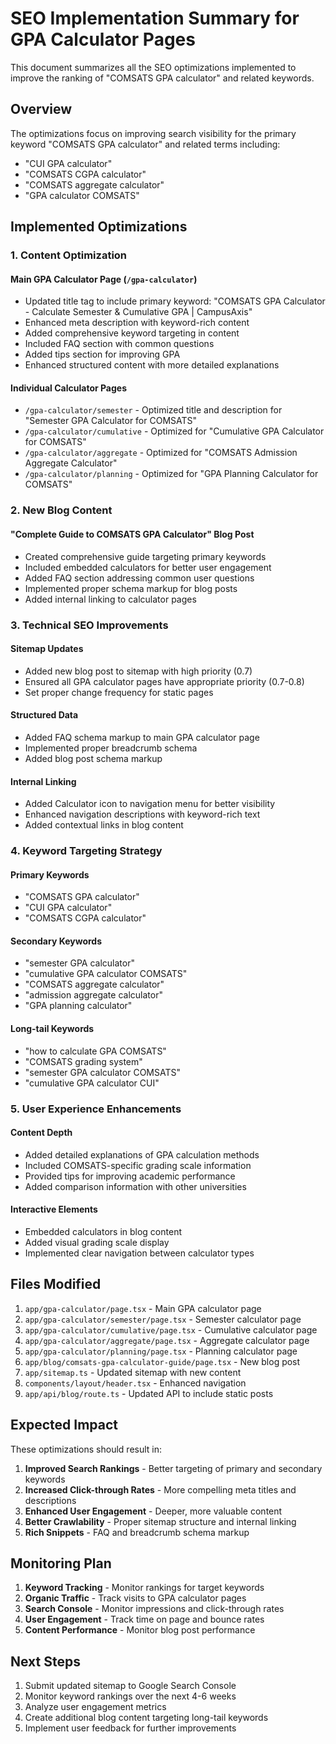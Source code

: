 # SEO Implementation Summary for GPA Calculator Pages

This document summarizes all the SEO optimizations implemented to improve the ranking of "COMSATS GPA calculator" and related keywords.

## Overview

The optimizations focus on improving search visibility for the primary keyword "COMSATS GPA calculator" and related terms including:
- "CUI GPA calculator"
- "COMSATS CGPA calculator"
- "COMSATS aggregate calculator"
- "GPA calculator COMSATS"

## Implemented Optimizations

### 1. Content Optimization

#### Main GPA Calculator Page (`/gpa-calculator`)
- Updated title tag to include primary keyword: "COMSATS GPA Calculator - Calculate Semester & Cumulative GPA | CampusAxis"
- Enhanced meta description with keyword-rich content
- Added comprehensive keyword targeting in content
- Included FAQ section with common questions
- Added tips section for improving GPA
- Enhanced structured content with more detailed explanations

#### Individual Calculator Pages
- `/gpa-calculator/semester` - Optimized title and description for "Semester GPA Calculator for COMSATS"
- `/gpa-calculator/cumulative` - Optimized for "Cumulative GPA Calculator for COMSATS"
- `/gpa-calculator/aggregate` - Optimized for "COMSATS Admission Aggregate Calculator"
- `/gpa-calculator/planning` - Optimized for "GPA Planning Calculator for COMSATS"

### 2. New Blog Content

#### "Complete Guide to COMSATS GPA Calculator" Blog Post
- Created comprehensive guide targeting primary keywords
- Included embedded calculators for better user engagement
- Added FAQ section addressing common user questions
- Implemented proper schema markup for blog posts
- Added internal linking to calculator pages

### 3. Technical SEO Improvements

#### Sitemap Updates
- Added new blog post to sitemap with high priority (0.7)
- Ensured all GPA calculator pages have appropriate priority (0.7-0.8)
- Set proper change frequency for static pages

#### Structured Data
- Added FAQ schema markup to main GPA calculator page
- Implemented proper breadcrumb schema
- Added blog post schema markup

#### Internal Linking
- Added Calculator icon to navigation menu for better visibility
- Enhanced navigation descriptions with keyword-rich text
- Added contextual links in blog content

### 4. Keyword Targeting Strategy

#### Primary Keywords
- "COMSATS GPA calculator"
- "CUI GPA calculator"
- "COMSATS CGPA calculator"

#### Secondary Keywords
- "semester GPA calculator"
- "cumulative GPA calculator COMSATS"
- "COMSATS aggregate calculator"
- "admission aggregate calculator"
- "GPA planning calculator"

#### Long-tail Keywords
- "how to calculate GPA COMSATS"
- "COMSATS grading system"
- "semester GPA calculator COMSATS"
- "cumulative GPA calculator CUI"

### 5. User Experience Enhancements

#### Content Depth
- Added detailed explanations of GPA calculation methods
- Included COMSATS-specific grading scale information
- Provided tips for improving academic performance
- Added comparison information with other universities

#### Interactive Elements
- Embedded calculators in blog content
- Added visual grading scale display
- Implemented clear navigation between calculator types

## Files Modified

1. `app/gpa-calculator/page.tsx` - Main GPA calculator page
2. `app/gpa-calculator/semester/page.tsx` - Semester calculator page
3. `app/gpa-calculator/cumulative/page.tsx` - Cumulative calculator page
4. `app/gpa-calculator/aggregate/page.tsx` - Aggregate calculator page
5. `app/gpa-calculator/planning/page.tsx` - Planning calculator page
6. `app/blog/comsats-gpa-calculator-guide/page.tsx` - New blog post
7. `app/sitemap.ts` - Updated sitemap with new content
8. `components/layout/header.tsx` - Enhanced navigation
9. `app/api/blog/route.ts` - Updated API to include static posts

## Expected Impact

These optimizations should result in:

1. **Improved Search Rankings** - Better targeting of primary and secondary keywords
2. **Increased Click-through Rates** - More compelling meta titles and descriptions
3. **Enhanced User Engagement** - Deeper, more valuable content
4. **Better Crawlability** - Proper sitemap structure and internal linking
5. **Rich Snippets** - FAQ and breadcrumb schema markup

## Monitoring Plan

1. **Keyword Tracking** - Monitor rankings for target keywords
2. **Organic Traffic** - Track visits to GPA calculator pages
3. **Search Console** - Monitor impressions and click-through rates
4. **User Engagement** - Track time on page and bounce rates
5. **Content Performance** - Monitor blog post performance

## Next Steps

1. Submit updated sitemap to Google Search Console
2. Monitor keyword rankings over the next 4-6 weeks
3. Analyze user engagement metrics
4. Create additional blog content targeting long-tail keywords
5. Implement user feedback for further improvements